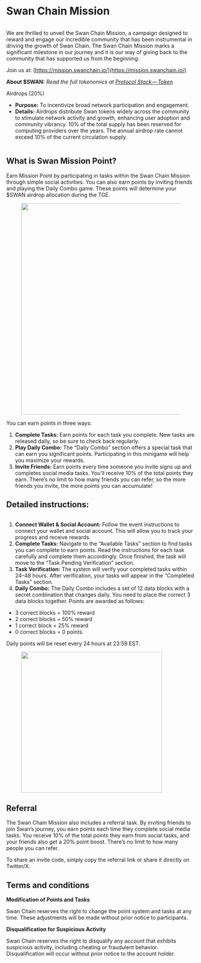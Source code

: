 # Swan Chain Mission

<figure><img src="https://cdn-images-1.medium.com/max/1600/1*K39qQRuy6p3WSOSh62XA8Q.png" alt=""><figcaption></figcaption></figure>

We are thrilled to unveil the Swan Chain Mission, a campaign designed to reward and engage our incredible community that has been instrumental in driving the growth of Swan Chain. The Swan Chain Mission marks a significant milestone in our journey and it is our way of giving back to the community that has supported us from the beginning.

Join us at: [https://mission.swanchain.io/](https://mission.swanchain.io/)

**About $SWAN:** _Read the full tokenomics at_ [_Protocol Stack — Token_](https://docs.swanchain.io/getting-started/protocol-stack/token)

Airdrops (20%)

* **Purpose:** To incentivize broad network participation and engagement.
* **Details:** Airdrops distribute Swan tokens widely across the community to stimulate network activity and growth, enhancing user adoption and community vibrancy. 10% of the total supply has been reserved for computing providers over the years. The annual airdrop rate cannot exceed 10% of the current circulation supply.

<figure><img src="https://cdn-images-1.medium.com/max/1600/0*vR0MWOdOvb_fEIwS" alt=""><figcaption></figcaption></figure>

## What is Swan Mission Point?

Earn Mission Point by participating in tasks within the Swan Chain Mission through simple social activities. You can also earn points by inviting friends and playing the Daily Combo game. These points will determine your $SWAN airdrop allocation during the TGE.

<figure><img src="https://cdn-images-1.medium.com/max/1600/1*Zk0Y110i_WAuWprW1rKErQ.png" alt="" width="563"><figcaption></figcaption></figure>

You can earn points in three ways:

1. **Complete Tasks:** Earn points for each task you complete. New tasks are released daily, so be sure to check back regularly.
2. **Play Daily Combo:** The “Daily Combo” section offers a special task that can earn you significant points. Participating in this minigame will help you maximize your rewards.
3. **Invite Friends:** Earn points every time someone you invite signs up and completes social media tasks. You’ll receive 10% of the total points they earn. There’s no limit to how many friends you can refer, so the more friends you invite, the more points you can accumulate!

## Detailed instructions:

<figure><img src="https://cdn-images-1.medium.com/max/1600/1*g4QKU_P2axmPpMssPS4S0Q.png" alt=""><figcaption></figcaption></figure>

1. **Connect Wallet & Social Account:** Follow the event instructions to connect your wallet and social account. This will allow you to track your progress and receive rewards.
2. **Complete Tasks:** Navigate to the “Available Tasks” section to find tasks you can complete to earn points. Read the instructions for each task carefully and complete them accordingly. Once finished, the task will move to the “Task Pending Verification” section.
3. **Task Verification:** The system will verify your completed tasks within 24–48 hours. After verification, your tasks will appear in the “Completed Tasks” section.
4. **Daily Combo:** The Daily Combo includes a set of 12 data blocks with a secret combination that changes daily. You need to place the correct 3 data blocks together. Points are awarded as follows:

* 3 correct blocks = 100% reward
* 2 correct blocks = 50% reward
* 1 correct block = 25% reward
* 0 correct blocks = 0 points.

Daily points will be reset every 24 hours at 23:59 EST.

<figure><img src="https://cdn-images-1.medium.com/max/1600/1*LqYZS2rVTh473-p4LRGldg.png" alt="" width="375"><figcaption></figcaption></figure>

## Referral

The Swan Chain Mission also includes a referral task. By inviting friends to join Swan’s journey, you earn points each time they complete social media tasks. You receive 10% of the total points they earn from social tasks, and your friends also get a 20% point boost. There’s no limit to how many people you can refer.

To share an invite code, simply copy the referral link or share it directly on Twitter/X.

## Terms and conditions

**Modification of Points and Tasks**

Swan Chain reserves the right to change the point system and tasks at any time. These adjustments will be made without prior notice to participants.

**Disqualification for Suspicious Activity**

Swan Chain reserves the right to disqualify any account that exhibits suspicious activity, including cheating or fraudulent behavior. Disqualification will occur without prior notice to the account holder.

